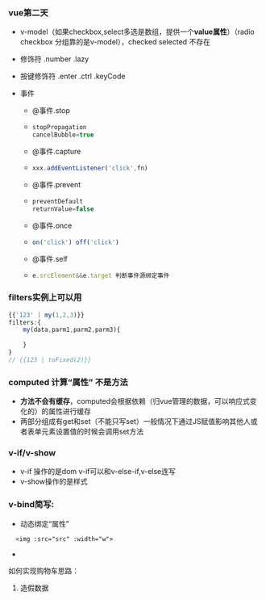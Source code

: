 ### vue第二天

- v-model（如果checkbox,select多选是数组，提供一个**value属性**）（radio checkbox 分组靠的是v-model），checked selected 不存在

- 修饰符 .number .lazy

- 按键修饰符  .enter .ctrl .keyCode

- 事件

  - @事件.stop

  - ```javascript
    stopPropagation 
    cancelBubble=true 
    ```

  - @事件.capture 

  - ```javascript
    xxx.addEventListener('click',fn)
    ```

  - @事件.prevent

  - ```javascript
    preventDefault 
    returnValue=false
    ```

  - @事件.once

  - ```javascript
    on('click') off('click')
    ```

  - @事件.self

  - ```javascript
    e.srcElement&&e.target 判断事件源绑定事件
    ```

### filters实例上可以用

```javascript
{{'123' | my(1,2,3)}}
filters:{
    my(data,parm1,parm2,parm3){
        
    }
}
// {{123 | toFixed(2)}}
```

### computed 计算“属性” 不是方法

- **方法不会有缓存**，computed会根据依赖（归vue管理的数据，可以响应式变化的）的属性进行缓存
- 两部分组成有get和set（不能只写set）一般情况下通过JS赋值影响其他人或者表单元素设置值的时候会调用set方法

### v-if/v-show

- v-if 操作的是dom v-if可以和v-else-if,v-else连写
- v-show操作的是样式

### v-bind简写:

- 动态绑定“属性”

```
  <img :src="src" :width="w">
```

- 


如何实现购物车思路：

1. 造假数据
